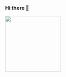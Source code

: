 ### Hi there 👋

<img height="180em" src="https://github-readme-stats.vercel.app/api?username=AnthonyDWeb&show_icons=true&hide_border=true&&count_private=true&include_all_commits=true" />
<!--START_SECTION:waka-->
<!--END_SECTION:waka-->
